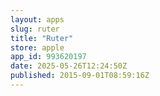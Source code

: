 ```yaml
---
layout: apps
slug: ruter
title: "Ruter"
store: apple
app_id: 993620197
date: 2025-05-26T12:24:50Z
published: 2015-09-01T08:59:16Z
---
```

